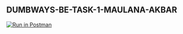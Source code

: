 <h2>DUMBWAYS-BE-TASK-1-MAULANA-AKBAR</h2>

[![Run in Postman](https://run.pstmn.io/button.svg)](https://app.getpostman.com/run-collection/24552207-61610dde-1d9c-405d-ba86-00aa36159bae?action=collection%2Ffork&source=rip_markdown&collection-url=entityId%3D24552207-61610dde-1d9c-405d-ba86-00aa36159bae%26entityType%3Dcollection%26workspaceId%3D85d21805-694f-4c64-a0db-4cdc1da5da5c)
